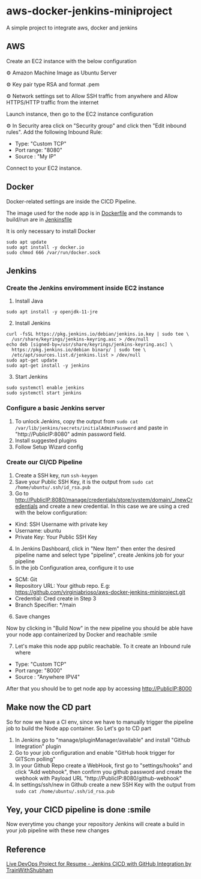 # aws-docker-jenkins-miniproject

A simple project to integrate aws, docker and jenkins

## AWS

Create an EC2 instance with the below configuration

:gear: Amazon Machine Image as Ubuntu Server

:gear: Key pair type RSA and format .pem

:gear: Network settings set to Allow SSH traffic from anywhere and Allow HTTPS/HTTP traffic from the internet

Launch instance, then go to the EC2 instance configuration

:gear: In Security area click on "Security group" and click then "Edit inbound rules". Add the following Inbound Rule:

- Type: "Custom TCP"
- Port range: "8080"
- Source : "My IP"

Connect to your EC2 instance.

## Docker

Docker-related settings are inside the CICD Pipeline.

The image used for the node app is in [Dockerfile](./Dockerfile) and the commands to build/run are in [Jenkinsfile](./Jenkinsfile)

It is only necessary to install Docker

```shell script
sudo apt update
sudo apt install -y docker.io
sudo chmod 666 /var/run/docker.sock
```

## Jenkins

### Create the Jenkins enviromment inside EC2 instance

1. Install Java

```shell script
sudo apt install -y openjdk-11-jre
```

2. Install Jenkins

```shell script
curl -fsSL https://pkg.jenkins.io/debian/jenkins.io.key | sudo tee \
  /usr/share/keyrings/jenkins-keyring.asc > /dev/null 
echo deb [signed-by=/usr/share/keyrings/jenkins-keyring.asc] \
  https://pkg.jenkins.io/debian binary/ | sudo tee \
  /etc/apt/sources.list.d/jenkins.list > /dev/null
sudo apt-get update 
sudo apt-get install -y jenkins
```

3. Start Jenkins

```shell script
sudo systemctl enable jenkins
sudo systemctl start jenkins
```

### Configure a basic Jenkins server

1. To unlock Jenkins, copy the output from ```sudo cat /var/lib/jenkins/secrets/initialAdminPassword``` and paste in "http://PublicIP:8080" admin password field.
2. Install suggested plugins
3. Follow Setup Wizard config

### Create our CI/CD Pipeline

1. Create a SSH key, run ```ssh-keygen```
2. Save your Public SSH Key, it is the output from ```sudo cat /home/ubuntu/.ssh/id_rsa.pub```
3. Go to <http://PublicIP:8080/manage/credentials/store/system/domain/_/newCredentials> and create a new credential. In this case we are using a cred with the below configuration:

- Kind: SSH Username with private key
- Username: ubuntu
- Private Key: Your Public SSH Key

4. In Jenkins Dashboard, click in "New Item" then enter the desired pipeline name and select type "pipeline", create Jenkins job for your pipeline
5. In the job Configuration area, configure it to use

- SCM: Git
- Repository URL: Your github repo. E.g: <https://github.com/virginiabrioso/aws-docker-jenkins-miniproject.git>
- Credential: Cred create in Step 3
- Branch Specifier: */main

6. Save changes

Now by clicking in "Build Now" in the new pipeline you should be able have your node app containerized by Docker and reachable :smile

7. Let's make this node app public reachable. To it create an Inbound rule where

- Type: "Custom TCP"
- Port range: "8000"
- Source : "Anywhere IPV4"

After that you should be to get node app by accessing <http://PublicIP:8000>

## Make now the CD part

So for now we have a CI env, since we have to manually trigger the pipeline job to build the Node app container. So Let's go to CD part

1. In Jenkins go to "manage/pluginManager/available" and install "Github Integration" plugin
2. Go to your job configuration and enable "GitHub hook trigger for GITScm polling"
3. In your Github Repo create a WebHook, first go to "settings/hooks" and click "Add webhook", then confirm you github password and create the webhook with Payload URL "http://PublicIP:8080/github-webhook"
4. In settings/ssh/new in Github create a new SSH Key with the output from ```sudo cat /home/ubuntu/.ssh/id_rsa.pub```

## Yey, your CICD pipeline is done :smile

Now everytime you change your repository Jenkins will create a build in your job pipeline with these new changes

## Reference

[Live DevOps Project for Resume - Jenkins CICD with GitHub Integration by TrainWithShubham](https://www.youtube.com/watch?v=nplH3BzKHPk&list=PLlfy9GnSVerRqYJgVYO0UiExj5byjrW8u&index=15)
